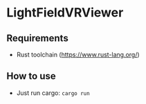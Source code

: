 # LightFieldVRViewer

## Requirements

* Rust toolchain (https://www.rust-lang.org/)

## How to use

* Just run cargo: `cargo run`